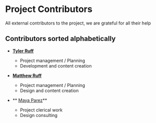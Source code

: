 # Project Contributors

All external contributors to the project, we are grateful for all their help 

## Contributors sorted alphabetically

- **[Tyler Ruff](https://github.com/blazed-labs)**
  - Project management / Planning
  - Development and content creation

- **[Matthew Ruff](https://www.linkedin.com/in/matthew-ruff-45872a216/)**
  - Project management / Planning
  - Design and content creation

- ** [Maya Parez](https://www.linkedin.com/in/maya-perez-94b807216/)**
  - Project clerical work
  - Design consulting